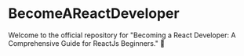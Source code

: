 # BecomeAReactDeveloper
Welcome to the official repository for "Becoming a React Developer: A Comprehensive Guide for ReactJs Beginners." 🚀

